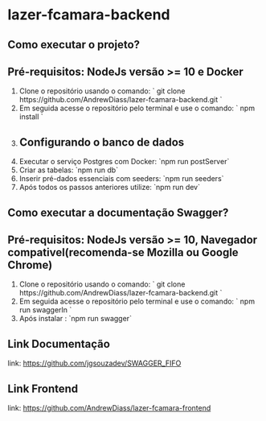 # lazer-fcamara-backend

 
<h2> Como executar o projeto? </h2>
<h2> Pré-requisitos:  NodeJs versão >= 10 e Docker</h2>
<ol>
<li> Clone o repositório usando o comando: ` git clone https://github.com/AndrewDiass/lazer-fcamara-backend.git ` </li>
<li> Em seguida acesse o repositório pelo terminal e use o comando: ` npm install `</li>
 <li> <h2> Configurando o banco de dados </h2> </li>
 <li> Executar o serviço Postgres com Docker: `npm run postServer`  </li>
 <li> Criar as tabelas: `npm run db` </li>
 <li> Inserir pré-dados essenciais com seeders: `npm run seeders` </li>
 <li> Após todos os passos anteriores utilize: `npm run dev` </li>
</ol>


<h2> Como executar a documentação Swagger? </h2>
<h2> Pré-requisitos: NodeJs versão >= 10, Navegador compativel(recomenda-se Mozilla ou Google Chrome)</h2>
<ol>
<li> Clone o repositório usando o comando: ` git clone https://github.com/AndrewDiass/lazer-fcamara-backend.git `</li>
<li> Em seguida acesse o repositório pelo terminal e use o comando: ` npm run swaggerIn `</li>
<li> Após instalar : `npm run swagger` </li>
</ol>


## Link Documentação

link: https://github.com/jgsouzadev/SWAGGER_FIFO

## Link Frontend

link: https://github.com/AndrewDiass/lazer-fcamara-frontend
